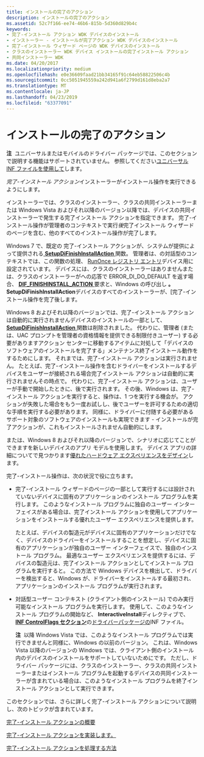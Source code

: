 ```yaml
---
title: インストールの完了のアクション
description: インストールの完了のアクション
ms.assetid: 52c7f166-ee74-46b6-815b-5d360d829b4c
keywords:
- 完了-インストール アクション WDK デバイスのインストール
- インストーラー - インストールが完了アクション WDK デバイスのインストール
- 完了-インストール ウィザード ページの WDK デバイスのインストール
- クラスのインストーラー WDK デバイス インストールの完了インストール アクション
- 共同インストーラー WDK
ms.date: 04/20/2017
ms.localizationpriority: medium
ms.openlocfilehash: e0e36609faad21bb34165f91c64eb58822506c4b
ms.sourcegitcommit: 0cc5051945559a242d941a6f2799d161d8eba2a7
ms.translationtype: MT
ms.contentlocale: ja-JP
ms.lasthandoff: 04/23/2019
ms.locfileid: "63377091"
---
```

# <a name="finish-install-actions"></a>インストールの完了のアクション


**注**  ユニバーサルまたはモバイルのドライバー パッケージでは、このセクションで説明する機能はサポートされていません。 参照してください[ユニバーサル INF ファイルを使用して](using-a-universal-inf-file.md)します。

 

*完了-インストール アクション*インストーラーがインストール操作を実行できるようにします。

インストーラーでは、クラスのインストーラー、クラスの共同インストーラーまたは Windows Vista およびそれ以降のバージョン以降では、デバイスの共同インストーラーで発生する完了インストール アクションを指定できます。 完了-インストール操作が管理者のコンテキストで実行*後*完了インストール ウィザードのページを含む、他のすべてのインストール操作が完了します。

Windows 7 で、既定の 完了-インストール アクションが、システムが提供によって提供される[ **SetupDiFinishInstallAction** ](https://msdn.microsoft.com/library/windows/hardware/ff551022)関数。 管理者は、の対話型のコンテキストでは、この関数の処理、 [RunOnce レジストリ エントリ](runonce-registry-key.md)デバイス用に設定されています。 デバイスには、クラスのインストーラーはありませんまたは、クラスのインストーラーがへの応答で ERROR_DI_DO_DEFAULT を返す場合、 [ **DIF_FINISHINSTALL_ACTION** ](https://msdn.microsoft.com/library/windows/hardware/ff543684)要求と、Windows の呼び出し **。SetupDiFinishInstallAction**デバイスのすべてのインストーラーが、[完了-インストール操作を完了後します。

Windows 8 およびそれ以降のバージョンでは、完了-インストール アクションは自動的に実行されませんデバイスのインストールの一部として、 [ **SetupDiFinishInstallAction** ](https://msdn.microsoft.com/library/windows/hardware/ff551022)関数は削除されました。 代わりに、管理者 (または、UAC プロンプトを管理者の資格情報を提供できる制限付きユーザー) する必要がありますアクション センターに移動するアイテムに対処して「デバイスのソフトウェアのインストールを完了する」メンテナンス終了インストール動作をするためにします。 それまでは、完了-インストール アクションは実行されません。 たとえば、完了-インストール操作を含むドライバーをインストールするデバイスをユーザーが接続される場合完了インストール アクションは自動的に実行されませんその時点で。 代わりに、完了-インストール アクションは、ユーザーが手動で開始したときに、後で実行されます。 その後、Windows は、完了-インストール アクションを実行すると、操作は、1 つを実行する機会が。 アクションが失敗した場合をもう一度お試しし、後でユーザーを許可するための適切な手順を実行する必要があります。 同様に、ドライバーに付随する必要があるサポート対象のソフトウェアのインストールも実現できます - インストールが完了アクションが、これもインストールされません自動的にします。

または、Windows 8 およびそれ以降のバージョンで、シナリオに応じてことができますを新しいデバイスのアプリ モデルを使用します。 デバイス アプリの詳細についてで見つかります[優れたハードウェア エクスペリエンスをデザイン](https://go.microsoft.com/fwlink/p/?linkid=227833)します。

完了-インストール操作は、次の状況で役に立ちます。

-   完了-インストール ウィザードのページの一部として実行するには設計されていないデバイスに固有のアプリケーションのインストール プログラムを実行します。 このようなインストール プログラムに独自のユーザー インターフェイスがある場合は、完了インストール アクションを使用してアプリケーションをインストールする優れたユーザー エクスペリエンスを提供します。

    たとえば、デバイスの製造元がデバイスに固有のアプリケーションだけでなく、デバイスのドライバーをインストールすることを想定し、デバイスに固有のアプリケーションが独自のユーザー インターフェイスで、独自のインストール プログラム。 最適なユーザー エクスペリエンスを提供するには、デバイスの製造元は、完了インストール アクションとしてインストール プログラムを実行すると。 この方法で Windows デバイスを検出して、ドライバーを検出すると、Windows が、ドライバーをインストールする最初され、アプリケーションのインストール プログラムが実行されます。

-   対話型ユーザー コンテキスト (クライアント側のインストール) でのみ実行可能なインストール プログラムを実行します。 使用して、このようなインストール プログラムの開始など、 **InteractiveInstall**ディレクティブで、 [ **INF ControlFlags セクション**](inf-controlflags-section.md)の[ドライバーパッケージの](driver-packages.md)INF ファイル。

    **注**  以降 Windows Vista では、このようなインストール プログラムでは実行できませんと同様に、Windows の以前のバージョン。 これは、Windows Vista 以降のバージョンの Windows では、クライアント側のインストール内のデバイスのインストールをサポートしていないためにです。 ただし、ドライバー パッケージには、クラスのインストーラー、クラスの共同インストーラーまたはインストール プログラムを起動するデバイスの共同インストーラーが含まれている場合は、このようなインストール プログラムを終了インストール アクションとして実行できます。

     

このセクションでは、さらに詳しく完了-インストール アクションについて説明し、次のトピックが含まれています。

[完了-インストール アクションの概要](overview-of-finish-install-actions.md)

[完了-インストール アクションを実装します。](implementing-finish-install-actions.md)

[完了-インストール アクションを処理する方法](how-finish-install-actions-are-processed.md)

 

 





